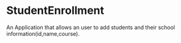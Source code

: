 # StudentEnrollment
An Application that allows an user to add students and their school information(id,name,course).
